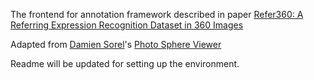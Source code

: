 The frontend for annotation framework described in paper [Refer360: A Referring Expression Recognition Dataset in 360 Images](https://www.aclweb.org/anthology/2020.acl-main.644/)

Adapted from [Damien Sorel](https://github.com/mistic100)'s [Photo Sphere Viewer](https://github.com/mistic100/Photo-Sphere-Viewer/releases/tag/3.4.0)

Readme will be updated for setting up the environment.
